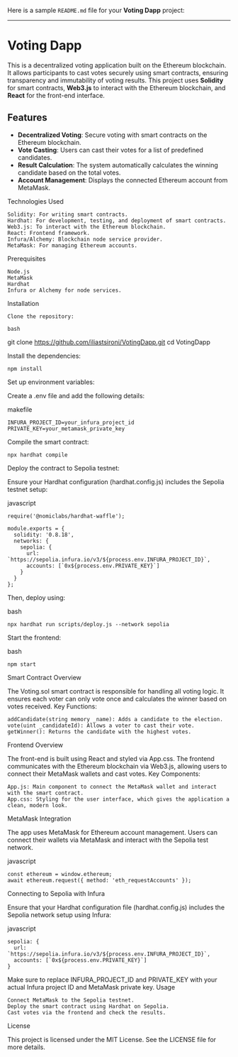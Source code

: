 Here is a sample `README.md` file for your **Voting Dapp** project:

---

# Voting Dapp

This is a decentralized voting application built on the Ethereum blockchain. It allows participants to cast votes securely using smart contracts, ensuring transparency and immutability of voting results. This project uses **Solidity** for smart contracts, **Web3.js** to interact with the Ethereum blockchain, and **React** for the front-end interface.

## Features

- **Decentralized Voting**: Secure voting with smart contracts on the Ethereum blockchain.
- **Vote Casting**: Users can cast their votes for a list of predefined candidates.
- **Result Calculation**: The system automatically calculates the winning candidate based on the total votes.
- **Account Management**: Displays the connected Ethereum account from MetaMask.

Technologies Used

    Solidity: For writing smart contracts.
    Hardhat: For development, testing, and deployment of smart contracts.
    Web3.js: To interact with the Ethereum blockchain.
    React: Frontend framework.
    Infura/Alchemy: Blockchain node service provider.
    MetaMask: For managing Ethereum accounts.

Prerequisites

    Node.js
    MetaMask
    Hardhat
    Infura or Alchemy for node services.

Installation

    Clone the repository:

    bash

git clone https://github.com/iliastsironi/VotingDapp.git
cd VotingDapp

Install the dependencies:

    npm install

Set up environment variables:

Create a .env file and add the following details:

makefile

    INFURA_PROJECT_ID=your_infura_project_id
    PRIVATE_KEY=your_metamask_private_key

Compile the smart contract:

    npx hardhat compile

Deploy the contract to Sepolia testnet:

Ensure your Hardhat configuration (hardhat.config.js) includes the Sepolia testnet setup:

javascript

    require('@nomiclabs/hardhat-waffle');

    module.exports = {
      solidity: '0.8.18',
      networks: {
        sepolia: {
          url: `https://sepolia.infura.io/v3/${process.env.INFURA_PROJECT_ID}`,
          accounts: [`0x${process.env.PRIVATE_KEY}`]
        }
      }
    };

Then, deploy using:

bash

    npx hardhat run scripts/deploy.js --network sepolia

Start the frontend:

bash

    npm start

Smart Contract Overview

The Voting.sol smart contract is responsible for handling all voting logic. It ensures each voter can only vote once and calculates the winner based on votes received.
Key Functions:

    addCandidate(string memory _name): Adds a candidate to the election.
    vote(uint _candidateId): Allows a voter to cast their vote.
    getWinner(): Returns the candidate with the highest votes.

Frontend Overview

The front-end is built using React and styled via App.css. The frontend communicates with the Ethereum blockchain via Web3.js, allowing users to connect their MetaMask wallets and cast votes.
Key Components:

    App.js: Main component to connect the MetaMask wallet and interact with the smart contract.
    App.css: Styling for the user interface, which gives the application a clean, modern look.

MetaMask Integration

The app uses MetaMask for Ethereum account management. Users can connect their wallets via MetaMask and interact with the Sepolia test network.

javascript

    const ethereum = window.ethereum;
    await ethereum.request({ method: 'eth_requestAccounts' });

Connecting to Sepolia with Infura

Ensure that your Hardhat configuration file (hardhat.config.js) includes the Sepolia network setup using Infura:

javascript

    sepolia: {
      url: `https://sepolia.infura.io/v3/${process.env.INFURA_PROJECT_ID}`,
      accounts: [`0x${process.env.PRIVATE_KEY}`]
    }

Make sure to replace INFURA_PROJECT_ID and PRIVATE_KEY with your actual Infura project ID and MetaMask private key.
Usage

    Connect MetaMask to the Sepolia testnet.
    Deploy the smart contract using Hardhat on Sepolia.
    Cast votes via the frontend and check the results.

License

This project is licensed under the MIT License. See the LICENSE file for more details.

